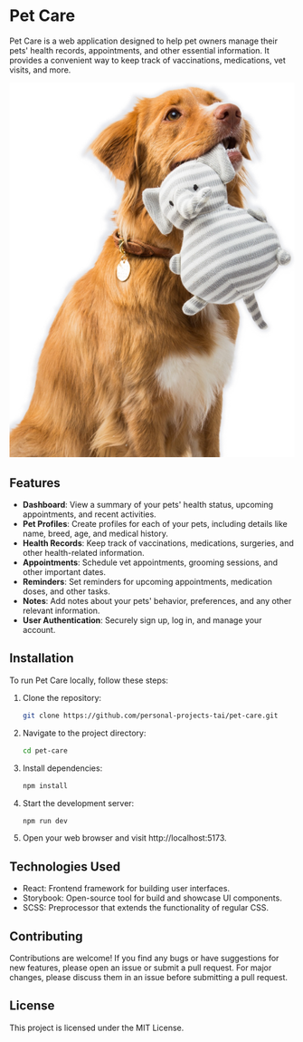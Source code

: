 # Pet Care

Pet Care is a web application designed to help pet owners manage their pets' health records, appointments, and other essential information. It provides a convenient way to keep track of vaccinations, medications, vet visits, and more.

![Pet Care Screenshot](src/assets/images/dog.png)

## Features

- **Dashboard**: View a summary of your pets' health status, upcoming appointments, and recent activities.
- **Pet Profiles**: Create profiles for each of your pets, including details like name, breed, age, and medical history.
- **Health Records**: Keep track of vaccinations, medications, surgeries, and other health-related information.
- **Appointments**: Schedule vet appointments, grooming sessions, and other important dates.
- **Reminders**: Set reminders for upcoming appointments, medication doses, and other tasks.
- **Notes**: Add notes about your pets' behavior, preferences, and any other relevant information.
- **User Authentication**: Securely sign up, log in, and manage your account.

## Installation

To run Pet Care locally, follow these steps:

1. Clone the repository:

   ```bash
   git clone https://github.com/personal-projects-tai/pet-care.git

2. Navigate to the project directory:
	```bash
	cd pet-care
3. Install dependencies:
	```bash
	npm install
4. Start the development server:
	```bash
	npm run dev
5. Open your web browser and visit http://localhost:5173.

## Technologies Used
- React: Frontend framework for building user interfaces.
- Storybook: Open-source tool for build and showcase UI components.
- SCSS: Preprocessor that extends the functionality of regular CSS.

## Contributing
Contributions are welcome! If you find any bugs or have suggestions for new features, please open an issue or submit a pull request. For major changes, please discuss them in an issue before submitting a pull request.

## License
This project is licensed under the MIT License.
